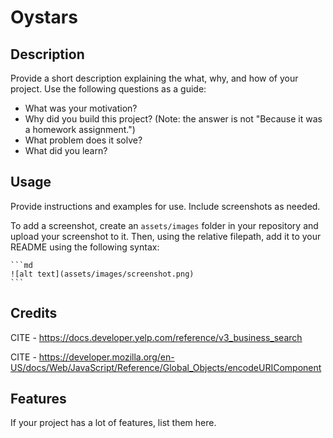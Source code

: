 # Oystars

## Description

Provide a short description explaining the what, why, and how of your project. Use the following questions as a guide:

- What was your motivation?
- Why did you build this project? (Note: the answer is not "Because it was a homework assignment.")
- What problem does it solve?
- What did you learn?


## Usage

Provide instructions and examples for use. Include screenshots as needed.

To add a screenshot, create an `assets/images` folder in your repository and upload your screenshot to it. Then, using the relative filepath, add it to your README using the following syntax:

    ```md
    ![alt text](assets/images/screenshot.png)
    ```

## Credits

CITE - https://docs.developer.yelp.com/reference/v3_business_search

CITE - https://developer.mozilla.org/en-US/docs/Web/JavaScript/Reference/Global_Objects/encodeURIComponent 


## Features

If your project has a lot of features, list them here.

